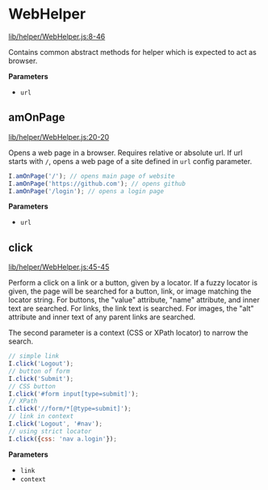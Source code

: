 # WebHelper

[lib/helper/WebHelper.js:8-46](https://github.com/Codeception/CodeceptJS/blob/376b261c61d058554076196788d551fb528c5ade/lib/helper/WebHelper.js#L8-L46 "Source code on GitHub")

Contains common abstract methods for helper which is expected to act as browser.

**Parameters**

-   `url`  

## amOnPage

[lib/helper/WebHelper.js:20-20](https://github.com/Codeception/CodeceptJS/blob/376b261c61d058554076196788d551fb528c5ade/lib/helper/WebHelper.js#L20-L20 "Source code on GitHub")

Opens a web page in a browser. Requires relative or absolute url.
If url starts with `/`, opens a web page of a site defined in `url` config parameter.

```js
I.amOnPage('/'); // opens main page of website
I.amOnPage('https://github.com'); // opens github
I.amOnPage('/login'); // opens a login page
```

**Parameters**

-   `url`  

## click

[lib/helper/WebHelper.js:45-45](https://github.com/Codeception/CodeceptJS/blob/376b261c61d058554076196788d551fb528c5ade/lib/helper/WebHelper.js#L45-L45 "Source code on GitHub")

Perform a click on a link or a button, given by a locator.
If a fuzzy locator is given, the page will be searched for a button, link, or image matching the locator string.
For buttons, the "value" attribute, "name" attribute, and inner text are searched. For links, the link text is searched.
For images, the "alt" attribute and inner text of any parent links are searched.

The second parameter is a context (CSS or XPath locator) to narrow the search.

```js
// simple link
I.click('Logout');
// button of form
I.click('Submit');
// CSS button
I.click('#form input[type=submit]');
// XPath
I.click('//form/*[@type=submit]');
// link in context
I.click('Logout', '#nav');
// using strict locator
I.click({css: 'nav a.login'});
```

**Parameters**

-   `link`  
-   `context`  
